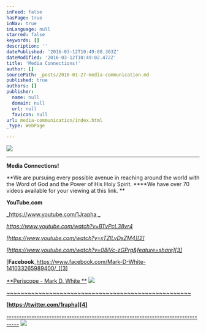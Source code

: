 ```yaml
---
inFeed: false
hasPage: true
inNav: true
inLanguage: null
starred: false
keywords: []
description: ''
datePublished: '2016-03-12T10:49:08.303Z'
dateModified: '2016-03-12T10:49:02.472Z'
title: 'Media Connections!'
author: []
sourcePath: _posts/2016-01-27-media-communication.md
published: true
authors: []
publisher:
  name: null
  domain: null
  url: null
  favicon: null
url: media-communication/index.html
_type: WebPage

---
```

![](https://s3-us-west-2.amazonaws.com/the-grid-img/p/24dddf645ffc7c8b29cbde8d7835df94a89008ac.jpg)

****

**Media Connections!**

**We are pursuing every possible avenue in reaching around the world with the Word of God and the Power of His Holy Spirit. ****We have over 70 videos available for your viewing at this link. **

**YouTube.com**

[_https://www.youtube.com/1Jrapha _][0]

_[https://www.youtube.com/watch?v=BTvPcL38vr4 ][1]_

_[https://www.youtube.com/watch?v=xTZlLvDsZM4][2]_

_[https://www.youtube.com/watch?v=08iVc-zGPrg&feature=share][3]_

[**Facebook**_https://www.facebook.com/Mark-D-White-141033265989400/_][3]

[**Periscope - Mark D. White   **][4]
![](https://s3-us-west-2.amazonaws.com/the-grid-img/p/8ab93360d5b8a287df112cbd4c740ce9cea1721a.jpg)

[~~~~~~~~~~~~~~~~~~~~~~~~~~~~~~~~~~~~~~~~~~~~~~~~~~~~][4]

[][4]

[][3]

[][3]

[][3]

[][2]

**[https://twitter.com/1rapha][4]**

**[---------------------------------------------------------------------------------][4]**
![](https://s3-us-west-2.amazonaws.com/the-grid-img/p/7e16616c880e86a67da8b9f905f8f9bb91e4c461.png)

[0]: https://www.youtube.com/1Jrapha
[1]: https://www.youtube.com/watch?v=BTvPcL38vr4
[2]: https://www.youtube.com/watch?v=xTZlLvDsZM4
[3]: https://www.youtube.com/watch?v=08iVc-zGPrg&feature=share
[4]: https://twitter.com/1rapha